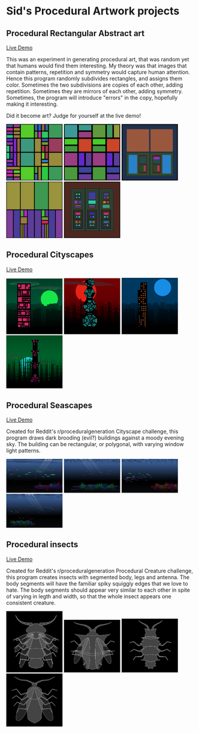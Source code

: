# Sid's Procedural Artwork projects

## Procedural Rectangular Abstract art
[Live Demo](https://dattasid.github.io/rects_div.html)

This was an experiment in generating procedural art, that was random yet that humans would find them interesting. My theory was that images that contain patterns, repetition and symmetry would capture human attention. Hence this program randomly subdivides rectangles, and assigns them color. Sometimes the two subdivisions are copies of each other, adding repetition. Sometimes they are mirrors of each other, adding symmetry. Sometimes, the program will introduce "errors" in the copy, hopefully making it interesting.

Did it become art? Judge for yourself at the live demo!

<img src="examples/rect1.png" width="150"> <img src="examples/rect2.png" width="150">
<img src="examples/rect3.png" width="150">
<img src="examples/rect4.png" width="150">
<img src="examples/rect5.png" width="150">

## Procedural Cityscapes
[Live Demo](https://dattasid.github.io/cityscape-1.html)


<img src="examples/city1.png" width="150"> <img src="examples/city2.png" width="150">
<img src="examples/city3.png" width="150">
<img src="examples/city4.png" width="150">

## Procedural Seascapes
[Live Demo](https://dattasid.github.io/fish.html)

Created for Reddit's r/proceduralgeneration Cityscape challenge, this program draws dark brooding (evil?) buildings against a moody evening sky. The building can be rectangular, or polygonal, with varying window light patterns.

<img src="examples/fish1.png" width="150"> <img src="examples/fish2.png" width="150">
<img src="examples/fish3.png" width="150">
<img src="examples/fish4.png" width="150">

## Procedural insects
[Live Demo](https://dattasid.github.io/ProcInsect.html)

Created for Reddit's r/proceduralgeneration Procedural Creature challenge, this program creates insects with segmented body, legs and antenna. The body segments will have the familiar spiky squiggly edges that we love to hate. The body segments should appear very similar to each other in spite of varying in legth and width, so that the whole insect appears one consistent creature.

<img src="examples/insect1.jpg" width="150"> <img src="examples/insect2.jpg" width="150">
<img src="examples/insect3.jpg" width="150">
<img src="examples/insect4.jpg" width="150">

